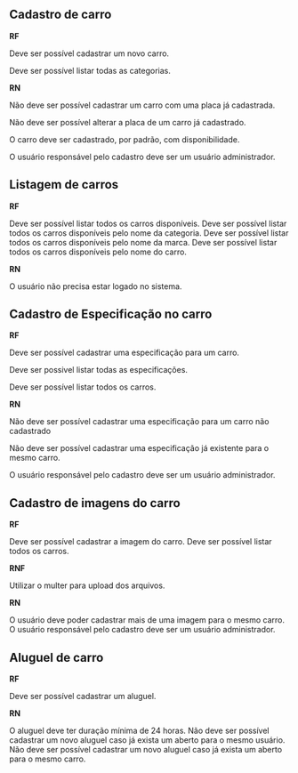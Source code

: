 ## Cadastro de carro

**RF**

Deve ser possível cadastrar um novo carro.

Deve ser possível listar todas as categorias.

**RN**

Não deve ser possível cadastrar um carro com uma placa já cadastrada.

Não deve ser possível alterar a placa de um carro já cadastrado.

O carro deve ser cadastrado, por padrão, com disponibilidade.

O usuário responsável pelo cadastro deve ser um usuário administrador.

## Listagem de carros

**RF**

Deve ser possível listar todos os carros disponíveis.
Deve ser possível listar todos os carros disponíveis pelo nome da categoria.
Deve ser possível listar todos os carros disponíveis pelo nome da marca.
Deve ser possível listar todos os carros disponíveis pelo nome do carro.

**RN**

O usuário não precisa estar logado no sistema.

## Cadastro de Especificação no carro

**RF**

Deve ser possível cadastrar uma especificação para um carro.

Deve ser possivel listar todas as especificações.

Deve ser possível listar todos os carros.

**RN**

Não deve ser possível cadastrar uma especificação para um carro não cadastrado

Não deve ser possível cadastrar uma especificação já existente para o mesmo carro.

O usuário responsável pelo cadastro deve ser um usuário administrador.

## Cadastro de imagens do carro

**RF**

Deve ser possível cadastrar a imagem do carro.
Deve ser possível listar todos os carros.

**RNF**

Utilizar o multer para upload dos arquivos.

**RN**

O usuário deve poder cadastrar mais de uma imagem para o mesmo carro.
O usuário responsável pelo cadastro deve ser um usuário administrador.


## Aluguel de carro 

**RF**

Deve ser possível cadastrar um aluguel.

**RN**

O aluguel deve ter duração mínima de 24 horas.
Não deve ser possível cadastrar um novo aluguel caso já exista um aberto para o mesmo usuário.
Não deve ser possível cadastrar um novo aluguel caso já exista um aberto para o mesmo carro.